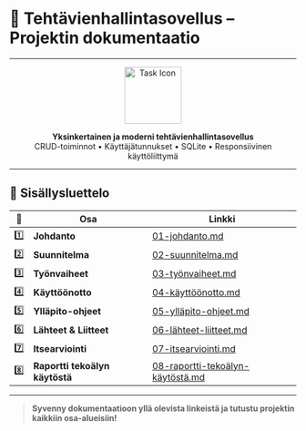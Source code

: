 # 📝 Tehtävienhallintasovellus – Projektin dokumentaatio

---

<div align="center">

<img src="https://cdn-icons-png.flaticon.com/512/1828/1828817.png" width="100" alt="Task Icon" />

**Yksinkertainen ja moderni tehtävienhallintasovellus**  
CRUD-toiminnot • Käyttäjätunnukset • SQLite • Responsiivinen käyttöliittymä

</div>

---

## 📑 Sisällysluettelo

| 📄 | Osa | Linkki |
|----|-----|--------|
| 1️⃣ | **Johdanto** | [01-johdanto.md](./dokkari/01-johdanto.md) |
| 2️⃣ | **Suunnitelma** | [02-suunnitelma.md](./dokkari/02-suunnitelma.md) |
| 3️⃣ | **Työnvaiheet** | [03-työnvaiheet.md](./dokkari/03-työnvaiheet.md) |
| 4️⃣ | **Käyttöönotto** | [04-käyttöönotto.md](./dokkari/04-käyttöönotto.md) |
| 5️⃣ | **Ylläpito-ohjeet** | [05-ylläpito-ohjeet.md](./dokkari/05-ylläpito-ohjeet.md) |
| 6️⃣ | **Lähteet & Liitteet** | [06-lähteet-liitteet.md](./dokkari/06-lähteet-liitteet.md) |
| 7️⃣ | **Itsearviointi** | [07-itsearviointi.md](./dokkari/07-itsearviointi.md) |
| 8️⃣ | **Raportti tekoälyn käytöstä** | [08-raportti-tekoälyn-käytöstä.md](dokkari/08-raportti-tekoälyn-käytöstä.md) |

---

> **Syvenny dokumentaatioon yllä olevista linkeistä ja tutustu projektin kaikkiin osa-alueisiin!**

